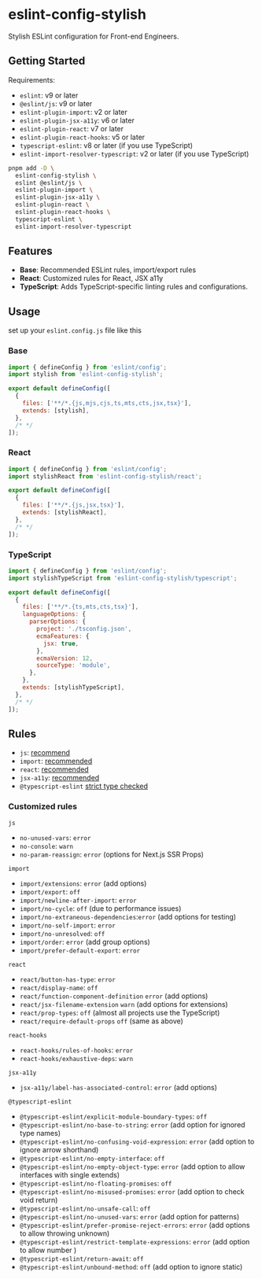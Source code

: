 # eslint-config-stylish

Stylish ESLint configuration for Front-end Engineers.

## Getting Started

Requirements:

- `eslint`: v9 or later
- `@eslint/js`: v9 or later
- `eslint-plugin-import`: v2 or later
- `eslint-plugin-jsx-a11y`: v6 or later
- `eslint-plugin-react`: v7 or later
- `eslint-plugin-react-hooks`: v5 or later
- `typescript-eslint`: v8 or later (if you use TypeScript)
- `eslint-import-resolver-typescript`: v2 or later (if you use TypeScript)

```bash
pnpm add -D \
  eslint-config-stylish \
  eslint @eslint/js \
  eslint-plugin-import \
  eslint-plugin-jsx-a11y \
  eslint-plugin-react \
  eslint-plugin-react-hooks \
  typescript-eslint \
  eslint-import-resolver-typescript
```

## Features

- **Base**: Recommended ESLint rules, import/export rules
- **React**: Customized rules for React, JSX a11y
- **TypeScript**: Adds TypeScript-specific linting rules and configurations.

## Usage

set up your `eslint.config.js` file like this

### Base

```js
import { defineConfig } from 'eslint/config';
import stylish from 'eslint-config-stylish';

export default defineConfig([
  {
    files: ['**/*.{js,mjs,cjs,ts,mts,cts,jsx,tsx}'],
    extends: [stylish],
  },
  /* */
]);
```

### React

```js
import { defineConfig } from 'eslint/config';
import stylishReact from 'eslint-config-stylish/react';

export default defineConfig([
  {
    files: ['**/*.{js,jsx,tsx}'],
    extends: [stylishReact],
  },
  /* */
]);
```

### TypeScript

```js
import { defineConfig } from 'eslint/config';
import stylishTypeScript from 'eslint-config-stylish/typescript';

export default defineConfig([
  {
    files: ['**/*.{ts,mts,cts,tsx}'],
    languageOptions: {
      parserOptions: {
        project: './tsconfig.json',
        ecmaFeatures: {
          jsx: true,
        },
        ecmaVersion: 12,
        sourceType: 'module',
      },
    },
    extends: [stylishTypeScript],
  },
  /* */
]);
```

## Rules

- `js`: [recommend](https://eslint.org/docs/latest/rules/#recommended-rules)
- `import`: [recommended](https://github.com/import-js/eslint-plugin-import?tab=readme-ov-file#rules)
- `react`: [recommended](https://github.com/jsx-eslint/eslint-plugin-react?tab=readme-ov-file#list-of-supported-rules)
- `jsx-a11y`: [recommended](https://github.com/jsx-eslint/eslint-plugin-jsx-a11y?tab=readme-ov-file#supported-rules)
- `@typescript-eslint` [strict type checked](https://typescript-eslint.io/rules/?=strict)

### Customized rules

`js`

- `no-unused-vars`: `error`
- `no-console`: `warn`
- `no-param-reassign`: `error` (options for Next.js SSR Props)

`import`

- `import/extensions`: `error` (add options)
- `import/export`: `off`
- `import/newline-after-import`: `error`
- `import/no-cycle`: `off` (due to performance issues)
- `import/no-extraneous-dependencies`:`error` (add options for testing)
- `import/no-self-import`: `error`
- `import/no-unresolved`: `off`
- `import/order`: `error` (add group options)
- `import/prefer-default-export`: `error`

`react`

- `react/button-has-type`: `error`
- `react/display-name`: `off`
- `react/function-component-definition` `error` (add options)
- `react/jsx-filename-extension` `warn` (add options for extensions)
- `react/prop-types`: `off` (almost all projects use the TypeScript)
- `react/require-default-props` `off` (same as above)

`react-hooks`

- `react-hooks/rules-of-hooks`: `error`
- `react-hooks/exhaustive-deps`: `warn`

`jsx-a11y`

- `jsx-a11y/label-has-associated-control`: `error` (add options)

`@typescript-eslint`

- `@typescript-eslint/explicit-module-boundary-types`: `off`
- `@typescript-eslint/no-base-to-string`: `error` (add option for ignored type names)
- `@typescript-eslint/no-confusing-void-expression`: `error` (add option to ignore arrow shorthand)
- `@typescript-eslint/no-empty-interface`: `off`
- `@typescript-eslint/no-empty-object-type`: `error` (add option to allow interfaces with single extends)
- `@typescript-eslint/no-floating-promises`: `off`
- `@typescript-eslint/no-misused-promises`: `error` (add option to check void return)
- `@typescript-eslint/no-unsafe-call`: `off`
- `@typescript-eslint/no-unused-vars`: `error` (add option for patterns)
- `@typescript-eslint/prefer-promise-reject-errors`: `error` (add options to allow throwing unknown)
- `@typescript-eslint/restrict-template-expressions`: `error` (add option to allow number )
- `@typescript-eslint/return-await`: `off`
- `@typescript-eslint/unbound-method`: `off` (add option to ignore static)
